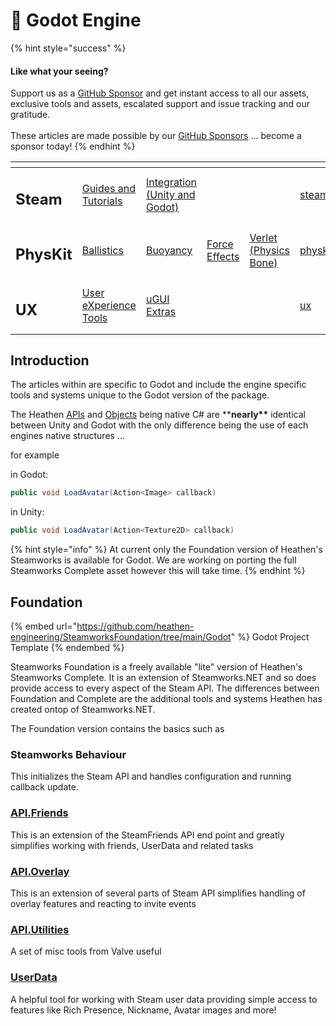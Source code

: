 # 🤖 Godot Engine

{% hint style="success" %}
#### Like what your seeing?

Support us as a [GitHub Sponsor](../../) and get instant access to all our assets, exclusive tools and assets, escalated support and issue tracking and our gratitude.\
\
These articles are made possible by our [GitHub Sponsors](../../) ... become a sponsor today!
{% endhint %}

<table data-view="cards"><thead><tr><th></th><th></th><th></th><th></th><th></th><th data-hidden data-card-target data-type="content-ref"></th><th data-hidden data-card-cover data-type="files"></th></tr></thead><tbody><tr><td><h2>Steam</h2></td><td><a href="../../company/concepts/steam/">Guides and Tutorials</a></td><td><a href="./">Integration (Unity and Godot)</a></td><td></td><td></td><td><a href="../../company/concepts/steam/">steam</a></td><td><a href="../../.gitbook/assets/Steamworks Card.png">Steamworks Card.png</a></td></tr><tr><td><h2>PhysKit</h2></td><td><a href="../physkit/learning/sample-scenes/1-ballistic-basics.md">Ballistics</a></td><td><a href="../physkit/learning/sample-scenes/1-buoyancy-example.md">Buoyancy</a></td><td><a href="../physkit/learning/sample-scenes/1-force-effect-fields.md">Force Effects</a></td><td><a href="../physkit/learning/sample-scenes/2-verlet-spring-skinned-mesh.md">Verlet (Physics Bone)</a></td><td><a href="../physkit/">physkit</a></td><td><a href="../../.gitbook/assets/PhysKit Card.png">PhysKit Card.png</a></td></tr><tr><td><h2>UX</h2></td><td><a href="../ux/learning/core-concepts/">User eXperience Tools</a></td><td><a href="../ux/learning/ugui-extras/">uGUI Extras</a></td><td></td><td></td><td><a href="../ux/">ux</a></td><td><a href="../../.gitbook/assets/Splash Screen (1).png">Splash Screen (1).png</a></td></tr></tbody></table>

## Introduction

The articles within are specific to Godot and include the engine specific tools and systems unique to the Godot version of the package.&#x20;

The Heathen [APIs](api/) and [Objects](objects/) being native C# are \*\***nearly\*\*** identical between Unity and Godot with the only difference being the use of each engines native structures ...&#x20;

for example&#x20;

in Godot:

```csharp
public void LoadAvatar(Action<Image> callback)
```

in Unity:

```csharp
public void LoadAvatar(Action<Texture2D> callback)
```

{% hint style="info" %}
At current only the Foundation version of Heathen's Steamworks is available for Godot. We are working on porting the full Steamworks Complete asset however this will take time.
{% endhint %}

## Foundation

{% embed url="https://github.com/heathen-engineering/SteamworksFoundation/tree/main/Godot" %}
Godot Project Template
{% endembed %}

Steamworks Foundation is a freely available "lite" version of Heathen's Steamworks Complete. It is an extension of Steamworks.NET and so does provide access to every aspect of the Steam API. The differences between Foundation and Complete are the additional tools and systems Heathen has created ontop of Steamworks.NET.

The Foundation version contains the basics such as

### Steamworks Behaviour

This initializes the Steam API and handles configuration and running callback update.

### [API.Friends](api/friends.md)

This is an extension of the SteamFriends API end point and greatly simplifies working with friends, UserData and related tasks

### [API.Overlay](api/overlay.md)

This is an extension of several parts of Steam API simplifies handling of overlay features and reacting to invite events

### [API.Utilities](api/utilities.client.md)

A set of misc tools from Valve useful&#x20;

### [UserData](unity/samples/user-data.md)

A helpful tool for working with Steam user data providing simple access to features like Rich Presence, Nickname, Avatar images and more!
